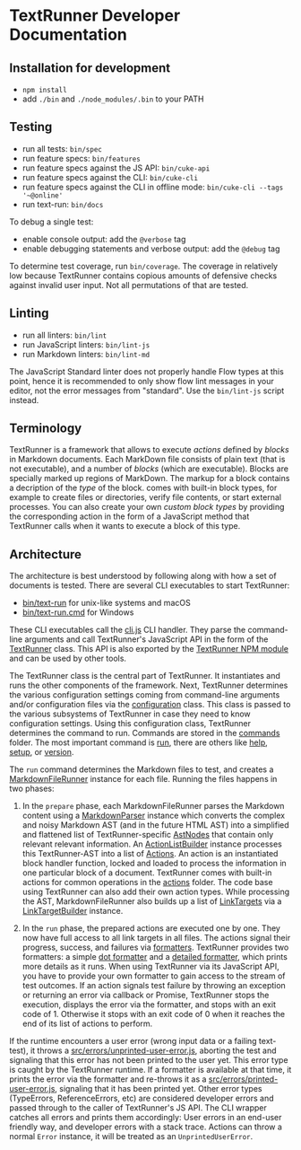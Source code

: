# TextRunner Developer Documentation

## Installation for development

* `npm install`
* add `./bin` and `./node_modules/.bin` to your PATH


## Testing

* run all tests: `bin/spec`
* run feature specs: `bin/features`
* run feature specs against the JS API: `bin/cuke-api`
* run feature specs against the CLI: `bin/cuke-cli`
* run feature specs against the CLI in offline mode: `bin/cuke-cli --tags '~@online'`
* run text-run: `bin/docs`

To debug a single test:
* enable console output: add the `@verbose` tag
* enable debugging statements and verbose output: add the `@debug` tag

To determine test coverage, run `bin/coverage`.
The coverage in relatively low because TextRunner contains copious amounts of
defensive checks against invalid user input.
Not all permutations of that are tested.


## Linting

* run all linters: `bin/lint`
* run JavaScript linters: `bin/lint-js`
* run Markdown linters: `bin/lint-md`

The JavaScript Standard linter does not properly handle Flow types at this point,
hence it is recommended to only show flow lint messages in your editor,
not the error messages from "standard".
Use the `bin/lint-js` script instead.


## Terminology

TextRunner is a framework that allows to execute _actions_ defined by _blocks_
in Markdown documents.
Each MarkDown file consists of plain text (that is not executable),
and a number of _blocks_ (which are executable).
Blocks are specially marked up regions of MarkDown.
The markup for a block contains a decription of the _type_ of the block.
comes with built-in block types,
for example to create files or directories, verify file contents,
or start external processes.
You can also create your own _custom block types_
by providing the corresponding action in the form of a
JavaScript method that TextRunner calls when it wants to execute a block of this type.


## Architecture

The architecture is best understood by following along
with how a set of documents is tested.
There are several CLI executables to start TextRunner:
- [bin/text-run](bin/text-run) for unix-like systems and macOS
- [bin/text-run.cmd](bin/text-run.cmd) for Windows

These CLI executables call the [cli.js](src/cli.js) CLI handler.
They parse the command-line arguments and call TextRunner's JavaScript API
in the form of the [TextRunner](src/text-runner.js) class.
This API is also exported by the [TextRunner NPM module](https://www.npmjs.com/package/text-runner)
and can be used by other tools.

The TextRunner class is the central part of TextRunner.
It instantiates and runs the other components of the framework.
Next, TextRunner determines the various configuration settings
coming from command-line arguments and/or configuration files
via the [configuration](src/configuration.js) class.
This class is passed to the various subsystems of TextRunner
in case they need to know configuration settings.
Using this configuration class, TextRunner determines the command to run.
Commands are stored in the [commands](src/commands) folder.
The most important command is [run](src/commands/run),
there are others like [help](src/commands/help),
[setup](src/commands/setup), or [version](src/commands/version).

The `run` command determines the Markdown files to test,
and creates a [MarkdownFileRunner](src/commands/run/markdown-file-runner.js) instance for each file.
Running the files happens in two phases:

1. In the `prepare` phase, each MarkdownFileRunner parses the Markdown content
  using a [MarkdownParser](src/commands/run/markdown-parser.js) instance
  which converts the complex and noisy Markdown AST
  (and in the future HTML AST)
  into a simplified and flattened list of TextRunner-specific [AstNodes](src/typedefs/ast-node.js)
  that contain only relevant relevant information.
  An [ActionListBuilder](src/commands/run/activity-list-builder.js) instance
  processes this TextRunner-AST into a list of [Actions](src/typedefs/activity.js).
  An action is an instantiated block handler function,
  locked and loaded to process the information in one particular block of a document.
  TextRunner comes with built-in actions for common operations
  in the [actions](src/actions) folder.
  The code base using TextRunner can also add their own action types.
  While processing the AST,
  MarkdownFileRunner also builds up a list of [LinkTargets](src/typedefs/link-target.js)
  via a [LinkTargetBuilder](src/commands/run/link-target-builder.js) instance.

2. In the `run` phase, the prepared actions are executed one by one.
  They now have full access to all link targets in all files.
  The actions signal their progress, success, and failures via
  [formatters](src/formatters).
  TextRunner provides two formatters: a simple [dot formatter](src/formatters/dot-formatter.js)
  and a [detailed formatter](src/formatters/detailed-formatter.js),
  which prints more details as it runs.
  When using TextRunner via its JavaScript API,
  you have to provide your own formatter to gain access to the stream of test outcomes.
  If an action signals test failure
  by throwing an exception or returning an error via callback or Promise,
  TextRunner stops the execution, displays the error via the formatter,
  and stops with an exit code of 1.
  Otherwise it stops with an exit code of 0 when it reaches the end of its list of actions to perform.

If the runtime encounters a user error (wrong input data or a failing text-test),
it throws a [src/errors/unprinted-user-error.js](UnprintedUserError),
aborting the test and
signaling that this error has not been printed to the user yet.
This error type is caught by the TextRunner runtime.
If a formatter is available at that time, it prints the error via the formatter
and re-throws it as a [src/errors/printed-user-error.js](PrintedUserError),
signaling that it has been printed yet.
Other error types (TypeErrors, ReferenceErrors, etc)
are considered developer errors and passed through to the caller of TextRunner's JS API.
The CLI wrapper catches all errors and prints them accordingly:
User errors in an end-user friendly way,
and developer errors with a stack trace.
Actions can throw a normal `Error` instance, it will be treated as an `UnprintedUserError`.
